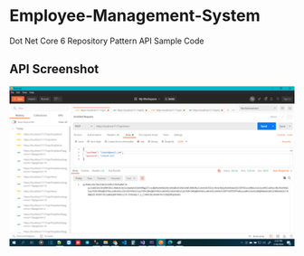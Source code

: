 # Employee-Management-System
Dot Net Core 6 Repository Pattern API Sample Code


## API Screenshot
<p align="center">
    <img src="https://github.com/mrlokeshpatidar/Employee-Management-System/blob/main/01%20TokenApi.png" alt="Dot Net core 6 Jwt Api token">
</p>
